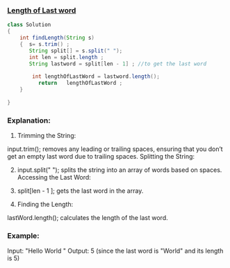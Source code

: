 ### [Length of Last word](https://www.geeksforgeeks.org/problems/length-of-last-word5721/1?itm_source=geeksforgeeks&itm_medium=article&itm_campaign=practice_card)
```java
class Solution 
{ 
    int findLength(String s) 
    {  s= s.trim() ; 
       String split[] = s.split(" ");
       int len = split.length ;
       String lastword = split[len - 1] ; //to get the last word 
       
        int lengthOfLastWord = lastword.length();
          return   lengthOfLastWord ;
    }
  
}
```
### Explanation:
1) Trimming the String:

input.trim(); removes any leading or trailing spaces, ensuring that you don’t get an empty last word due to trailing spaces.
Splitting the String:

2) input.split(" "); splits the string into an array of words based on spaces.
Accessing the Last Word:

3) split[len - 1 ]; gets the last word in the array.


4) Finding the Length:

lastWord.length(); calculates the length of the last word.


### Example:
Input: "Hello World "
Output: 5 (since the last word is "World" and its length is 5)
